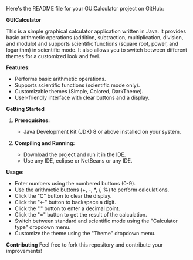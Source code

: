 Here's the README file for your GUICalculator project on GitHub:

**GUICalculator**

This is a simple graphical calculator application written in Java. It provides basic arithmetic operations (addition, subtraction, multiplication, division, and modulo) and supports scientific functions (square root, power, and logarithm) in scientific mode. It also allows you to switch between different themes for a customized look and feel.

**Features:**

* Performs basic arithmetic operations.
* Supports scientific functions (scientific mode only).
* Customizable themes (Simple, Colored, DarkTheme).
* User-friendly interface with clear buttons and a display.

**Getting Started**

1. **Prerequisites:**
    * Java Development Kit (JDK) 8 or above installed on your system.

2. **Compiling and Running:**
    * Download the project and run it in the IDE.
    * Use any IDE, eclipse or NetBeans or any IDE.
      
**Usage:**

* Enter numbers using the numbered buttons (0-9).
* Use the arithmetic buttons (+, -, *, /, %) to perform calculations.
* Click the "C" button to clear the display.
* Click the "<-" button to backspace a digit.
* Click the "." button to enter a decimal point.
* Click the "=" button to get the result of the calculation.
* Switch between standard and scientific mode using the "Calculator type" dropdown menu.
* Customize the theme using the "Theme" dropdown menu.

**Contributing**
Feel free to fork this repository and contribute your improvements!
